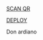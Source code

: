 [SCAN QR](https://x-asena-qr.herokuapp.com)

[DEPLOY](https://heroku.com/deploy?template=https://github.com/X-Electra/X-Asena) 



Don ardiano
